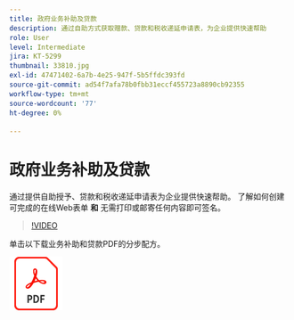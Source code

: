```yaml
---
title: 政府业务补助及贷款
description: 通过自助方式获取赠款、贷款和税收递延申请表，为企业提供快速帮助
role: User
level: Intermediate
jira: KT-5299
thumbnail: 33810.jpg
exl-id: 47471402-6a7b-4e25-947f-5b5ffdc393fd
source-git-commit: ad54f7afa78b0fbb31eccf455723a8890cb92355
workflow-type: tm+mt
source-wordcount: '77'
ht-degree: 0%

---
```


# 政府业务补助及贷款

通过提供自助授予、贷款和税收递延申请表为企业提供快速帮助。 了解如何创建可完成的在线Web表单 **和** 无需打印或邮寄任何内容即可签名。

>[!VIDEO](https://video.tv.adobe.com/v/33810?quality=12&learn=on&hidetitle=true)

单击以下载业务补助和贷款PDF的分步配方。

[![下载PDF方法](../assets/acrobat_PDF_96.png)](../assets/UseCaseRecipe-EN-CreatingWebForms.pdf)
